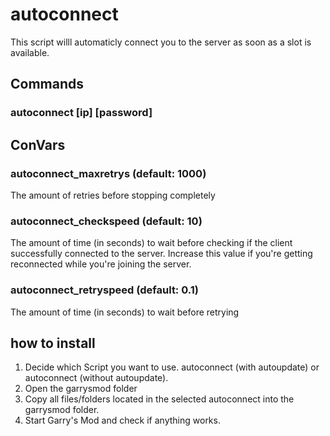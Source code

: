 # autoconnect
This script willl automaticly connect you to the server as soon as a slot is available.

## Commands
### autoconnect [ip] [password]

## ConVars
### autoconnect_maxretrys (default: 1000)
The amount of retries before stopping completely   

### autoconnect_checkspeed (default: 10)
The amount of time (in seconds) to wait before checking if the client successfully connected to the server. Increase this value if you're getting reconnected while you're joining the server.  

### autoconnect_retryspeed (default: 0.1)
The amount of time (in seconds) to wait before retrying

## how to install
1. Decide which Script you want to use. autoconnect (with autoupdate) or autoconnect (without autoupdate).
2. Open the garrysmod folder
3. Copy all files/folders located in the selected autoconnect into the garrysmod folder. 
4. Start Garry's Mod and check if anything works.
